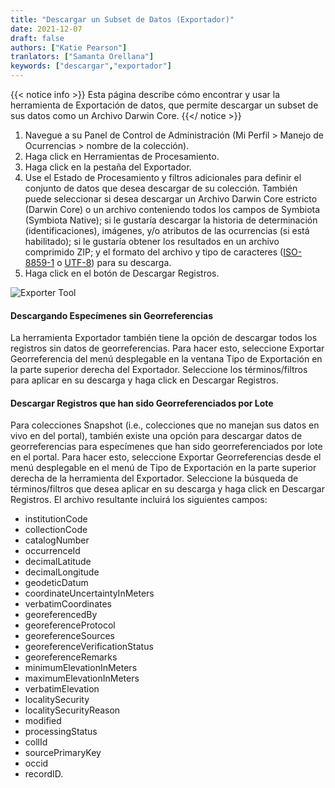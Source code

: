 ```yaml
---
title: "Descargar un Subset de Datos (Exportador)"
date: 2021-12-07
draft: false
authors: ["Katie Pearson"]
tranlators: ["Samanta Orellana"]
keywords: ["descargar","exportador"]
---
```


{{< notice info >}}
  Esta página describe cómo encontrar y usar la herramienta de Exportación de datos, que permite descargar un subset de sus datos como un Archivo Darwin Core.
{{</ notice >}}

1. Navegue a su Panel de Control de Administración (Mi Perfil > Manejo de Ocurrencias > nombre de la colección).
2. Haga click en Herramientas de Procesamiento.
3. Haga click en la pestaña del Exportador.
4. Use el Estado de Procesamiento y filtros adicionales para definir el conjunto de datos que desea descargar de su colección. También puede seleccionar si desea descargar un Archivo Darwin Core estricto (Darwin Core) o un archivo conteniendo todos los campos de Symbiota (Symbiota Native); si le gustaría descargar la historia de determinación (identificaciones), imágenes, y/o atributos de las ocurrencias (si está habilitado); si le gustaría obtener los resultados en un archivo comprimido ZIP; y el formato del archivo y tipo de caracteres ([ISO-8859-1](https://en.wikipedia.org/wiki/ISO/IEC_8859-1) o [UTF-8](https://en.wikipedia.org/wiki/UTF-8)) para su descarga.
5. Haga click en el botón de Descargar Registros.

![Exporter Tool](/symbiota-docs/images/exportertool.PNG)

#### Descargando Especímenes sin Georreferencias

La herramienta Exportador también tiene la opción de descargar todos los registros sin datos de georreferencias. Para hacer esto, seleccione Exportar Georreferencia del menú desplegable en la ventana Tipo de Exportación en la parte superior derecha del Exportador. Seleccione los términos/filtros para aplicar en su descarga y haga click en Descargar Registros.


#### Descargar Registros que han sido Georreferenciados por Lote

Para colecciones Snapshot (i.e., colecciones que no manejan sus datos en vivo en del portal), también existe una opción para descargar datos de georreferencias para especímenes que han sido georreferenciados por lote en el portal. Para hacer esto, seleccione Exportar Georreferencias desde el menú desplegable en el menú de Tipo de Exportación en la parte superior derecha de la herramienta del Exportador. Seleccione la búsqueda de términos/filtros que desea aplicar en su descarga y haga click en Descargar Registros. El archivo resultante incluirá los siguientes campos: 
* institutionCode
* collectionCode
* catalogNumber
* occurrenceId
* decimalLatitude
* decimalLongitude
* geodeticDatum
* coordinateUncertaintyInMeters
* verbatimCoordinates
* georeferencedBy
* georeferenceProtocol
* georeferenceSources
* georeferenceVerificationStatus
* georeferenceRemarks
* minimumElevationInMeters
* maximumElevationInMeters
* verbatimElevation
* localitySecurity
* localitySecurityReason
* modified
* processingStatus
* collId
* sourcePrimaryKey
* occid
* recordID.
